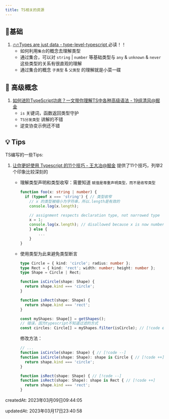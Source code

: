 ```yaml
---
title: TS相关的资源
---
```


## 🧃基础

1. [🔥🔥Types are just data - type-level-typescript ](https://type-level-typescript.com/types-are-just-data)  必读！！
   - 如何利用`集合`的概念去理解类型
   - 通过集合，可以对 `string` | `number` 等基础类型与 `any` & `unknown` & `never` 这些类型的关系有很直观的理解
   - 通过集合的概念 `子类型` & `父类型` 的理解就是小菜一碟



## 🚀 高级概念

1. [如何进阶TypeScript功底？一文带你理解TS中各种高级语法 - 19组清风@掘金](https://juejin.cn/post/7089809919251054628#heading-10)
   - `is` 关键词，函数返回类型守护
   - `TS分发类型` 讲解的不错
   - 逆变协变示例还不错

## 💡 Tips

TS编写的一些Tips:

1. [让你更好使用 Typescript 的11个技巧 - 王大冶@掘金](https://juejin.cn/post/7184956275157893176) 提供了11个技巧，列举2个印象比较深刻的

   - 理解类型声明和类型收窄：需要知道 `赋值是尊重声明类型，而不是收窄类型`

     ```typescript {6}
     function foo(x: string | number) {
       if (typeof x === 'string') { // 类型收窄
         // x 的类型被缩小为字符串，所以.length是有效的
         console.log(x.length);
     
         // assignment respects declaration type, not narrowed type
         x = 1;
         console.log(x.length); // disallowed because x is now number
         } else {
             ...
         }
     }
     ```

   - 使用类型为此来避免类型断言

     ```typescript
     type Circle = { kind: 'circle'; radius: number };
     type Rect = { kind: 'rect'; width: number; height: number };
     type Shape = Circle | Rect;
     
     function isCircle(shape: Shape) {
       return shape.kind === 'circle';
     }
     
     function isRect(shape: Shape) {
       return shape.kind === 'rect';
     }
     
     const myShapes: Shape[] = getShapes();
     // 错误，因为typescript不知道过滤的方式
     const circles: Circle[] = myShapes.filter(isCircle); // [!code error]
     ```

     修改方法：

     ```typescript
     // ...
     function isCircle(shape: Shape) { // [!code --]
     function isCircle(shape: Shape): shape is Circle { // [!code ++]
       return shape.kind === 'circle';
     }
     
     function isRect(shape: Shape) { // [!code --]
     function isRect(shape: Shape): shape is Rect { // [!code ++]
       return shape.kind === 'rect';
     }
     ```
     
     







createdAt: 2023年03月09日09:44:05

updatedAt: 2023年03月17日23:40:58

